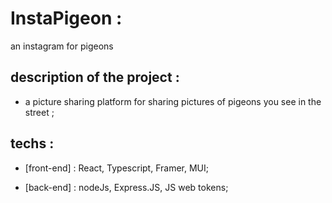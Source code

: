 # InstaPigeon :

an instagram for pigeons

## description of the project :

-  a picture sharing platform for sharing pictures of pigeons you see in the street ;

## techs :

-  [front-end] : React, Typescript, Framer, MUI;

-  [back-end] : nodeJs, Express.JS, JS web tokens;
